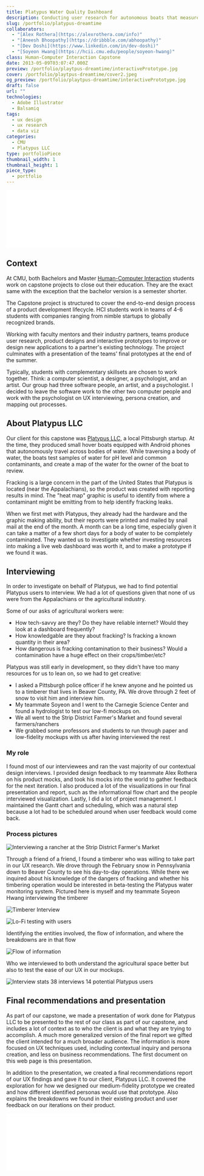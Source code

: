 ```yaml
---
title: Platypus Water Quality Dashboard
description: Conducting user research for autonomous boats that measure and monitor water quality in fracking heavy regions.
slug: /portfolio/platypus-dreamtime
collaborators:
  - "[Alex Rothera](https://alexrothera.com/info)"
  - "[Aneesh Bhoopathy](https://dribbble.com/abhoopathy)"
  - "[Dev Doshi](https://www.linkedin.com/in/dev-doshi)"
  - "[Soyeon Hwang](https://hcii.cmu.edu/people/soyeon-hwang)"
class: Human-Computer Interaction Capstone
date: 2013-05-09T03:07:47.000Z
preview: /portfolio/playtpus-dreamtime/interactivePrototype.jpg
cover: /portfolio/playtpus-dreamtime/cover2.jpeg
og_preview: /portfolio/playtpus-dreamtime/interactivePrototype.jpg
draft: false
url: ""
technologies:
  - Adobe Illustrator
  - Balsamiq
tags:
  - ux design
  - ux research
  - data viz
categories:
  - CMU
  - Platypus LLC
type: portfolioPiece
thumbnail_width: 1
thumbnail_height: 1
piece_type:
  - portfolio
---
```


![Final presentation showing research](/portfolio/playtpus-dreamtime/presentation.pdf)

## Context
At CMU, both Bachelors and Master [Human-Computer Interaction](https://hcii.cmu.edu/) students work on capstone projects to close out their education. They are the exact same with the exception that the bachelor version is a semester shorter.

The Capstone project is structured to cover the end-to-end design process of a product development lifecycle. HCI students work in teams of 4-6 students with companies ranging from nimble startups to globally recognized brands.

Working with faculty mentors and their industry partners, teams produce user research, product designs and interactive prototypes to improve or design new applications to a partner's existing technology. The project culminates with a presentation of the teams' final prototypes at the end of the summer.

Typically, students with complementary skillsets are chosen to work together. Think: a computer scientist, a designer, a psychologist, and an artist. Our group had three software people, an artist, and a psychologist. I decided to leave the software work to the other two computer people and work with the psychologist on UX interviewing, persona creation, and mapping out processes.

## About Platypus LLC
Our client for this capstone was [Platypus LLC](http://senseplatypus.com/), a local Pittsburgh startup. At the time, they produced small hover boats equipped with Android phones that autonomously travel across bodies of water. While traversing a body of water, the boats test samples of water for pH level and common contaminants, and create a map of the water for the owner of the boat to review.

Fracking is a large concern in the part of the United States that Platypus is located (near the Appalachians), so the product was created with reporting results in mind. The "heat map" graphic is useful to identify from where a contaminant might be emitting from to help identify fracking leaks.

When we first met with Platypus, they already had the hardware and the graphic making ability, but their reports were printed and mailed by snail mail at the end of the month. A month can be a long time, especially given it can take a matter of a few short days for a body of water to be completely contaminated. They wanted us to investigate whether investing resources into making a live web dashboard was worth it, and to make a prototype if we found it was.

## Interviewing
In order to investigate on behalf of Platypus, we had to find potential Platypus users to interview. We had a lot of questions given that none of us were from the Appalachians or the agricultural industry.

Some of our asks of agricultural workers were:

- How tech-savvy are they? Do they have reliable internet? Would they look at a dashboard frequently?
- How knowledgable are they about fracking? Is fracking a known quantity in their area?
- How dangerous is fracking contamination to their business? Would a contamination have a huge effect on their crops/timber/etc?

Platypus was still early in development, so they didn't have too many resources for us to lean on, so we had to get creative:
- I asked a Pittsburgh police officer if he knew anyone and he pointed us to a timberer that lives in Beaver County, PA. We drove through 2 feet of snow to visit him and interview him.
- My teammate Soyeon and I went to the Carnegie Science Center and found a hydrologist to test our low-fi mockups on.
- We all went to the Strip District Farmer's Market and found several farmers/ranchers
- We grabbed some professors and students to run through paper and low-fidelity mockups with us after having interviewed the rest

### My role
I found most of our interviewees and ran the vast majority of our contextual design interviews. I provided design feedback to my teammate Alex Rothera on his product mocks, and took his mocks into the world to gather feedback for the next iteration. I also produced a lot of the visualizations in our final presentation and report, such as the informational flow chart and the people interviewed visualization. Lastly, I did a lot of project management. I maintained the Gantt chart and scheduling, which was a natural step because a lot had to be scheduled around when user feedback would come back.

### Process pictures
![Interviewing a rancher at the Strip District Farmer's Market](/portfolio/playtpus-dreamtime/farmer_interview.jpg)

Through a friend of a friend, I found a timberer who was willing to take part in our UX research. We drove through the February snow in Pennsylvania down to Beaver County to see his day-to-day operations. While there we inquired about his knowledge of the dangers of fracking and whether his timbering operation would be interested in beta-testing the Platypus water monitoring system. Pictured here is myself and my teammate Soyeon Hwang interviewing the timberer

![Timberer Interview](/portfolio/playtpus-dreamtime/timberer_interview.jpeg)

![Lo-Fi testing with users](/portfolio/playtpus-dreamtime/hydroponist_interview.png)

Identifying the entities involved, the flow of information, and where the breakdowns are in that flow

![Flow of information](/portfolio/playtpus-dreamtime/flowchart.png)

Who we interviewed to both understand the agricultural space better but also to test the ease of our UX in our mockups.

![Interview stats 38 interviews 14 potential Platypus users](/portfolio/playtpus-dreamtime/interview_stats.png)


## Final recommendations and presentation

As part of our capstone, we made a presentation of work done for Platypus LLC to be presented to the rest of our class as part of our capstone, and includes a lot of context as to who the client is and what they are trying to accomplish. A much more generalized version of the final report we gifted the client intended for a much broader audience. The information is more focused on UX techniques used, including contextual inquiry and persona creation, and less on business recommendations. The first document on this web page is this presentation.

In addition to the presentation, we created a final recommendations report of our UX findings and gave it to our client, Platypus LLC. It covered the exploration for how we designed our medium-fidelity prototype we created and how different identified personas would use that prototype. Also explains the breakdowns we found in their existing product and user feedback on our iterations on their product.

![Final report](/portfolio/playtpus-dreamtime/final_report.pdf)
